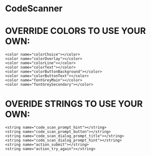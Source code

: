 # CodeScanner

# OVERRIDE COLORS TO USE YOUR OWN:
    <color name="colorChoice"></color>
    <color name="colorOverlay"></color>
    <color name="colorLine"></color>
    <color name="colorText"></color>
    <color name="colorButtonBackground"></color>
    <color name="colorButtonText"></color>
    <color name="fontGreyMain"></color>
    <color name="fontGreySecondary"></color>

# OVERIDE STRINGS TO USE YOUR OWN:
    <string name="code_scan_prompt_hint"></string>
    <string name="code_scan_prompt_button"></string>
    <string name="code_scan_dialog_prompt_title"></string>
    <string name="code_scan_dialog_prompt_hint"></string>
    <string name="action_submit"></string>
    <string name="action_try_again"></string>
